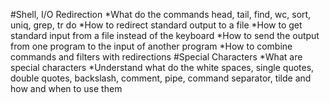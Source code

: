 #Shell, I/O Redirection
*What do the commands head, tail, find, wc, sort, uniq, grep, tr do
*How to redirect standard output to a file
*How to get standard input from a file instead of the keyboard
*How to send the output from one program to the input of another program
*How to combine commands and filters with redirections
#Special Characters
*What are special characters
*Understand what do the white spaces, single quotes, double quotes, backslash, comment, pipe, command separator, tilde and how and when to use them
